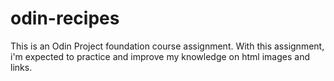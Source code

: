 # odin-recipes
This is an Odin Project foundation course assignment. With this assignment, i'm expected to practice and improve my knowledge on html images and links.